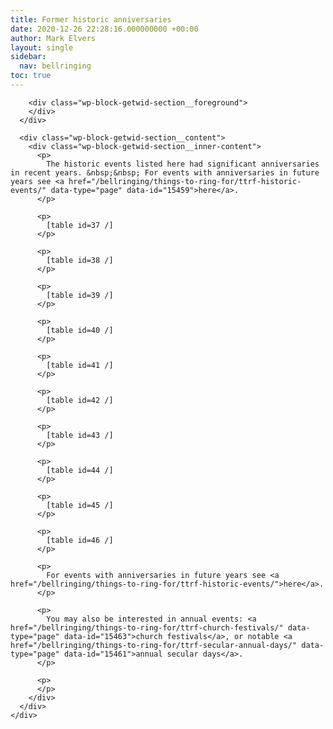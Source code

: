 ```yaml
---
title: Former historic anniversaries
date: 2020-12-26 22:28:16.000000000 +00:00
author: Mark Elvers
layout: single
sidebar:
  nav: bellringing
toc: true
---
```

<div class="wp-block-getwid-section">
  <div class="wp-block-getwid-section__wrapper">
    <div class="wp-block-getwid-section__inner-wrapper">
      <div class="wp-block-getwid-section__background-holder">
        <div class="wp-block-getwid-section__background">
        </div>
        
        <div class="wp-block-getwid-section__foreground">
        </div>
      </div>
      
      <div class="wp-block-getwid-section__content">
        <div class="wp-block-getwid-section__inner-content">
          <p>
            The historic events listed here had significant anniversaries in recent years. &nbsp;&nbsp; For events with anniversaries in future years see <a href="/bellringing/things-to-ring-for/ttrf-historic-events/" data-type="page" data-id="15459">here</a>.
          </p>
          
          <p>
            [table id=37 /]
          </p>
          
          <p>
            [table id=38 /]
          </p>
          
          <p>
            [table id=39 /]
          </p>
          
          <p>
            [table id=40 /]
          </p>
          
          <p>
            [table id=41 /]
          </p>
          
          <p>
            [table id=42 /]
          </p>
          
          <p>
            [table id=43 /]
          </p>
          
          <p>
            [table id=44 /]
          </p>
          
          <p>
            [table id=45 /]
          </p>
          
          <p>
            [table id=46 /]
          </p>
          
          <p>
            For events with anniversaries in future years see <a href="/bellringing/things-to-ring-for/ttrf-historic-events/">here</a>.
          </p>
          
          <p>
            You may also be interested in annual events: <a href="/bellringing/things-to-ring-for/ttrf-church-festivals/" data-type="page" data-id="15463">church festivals</a>, or notable <a href="/bellringing/things-to-ring-for/ttrf-secular-annual-days/" data-type="page" data-id="15461">annual secular days</a>.
          </p>
          
          <p>
          </p>
        </div>
      </div>
    </div>
  </div>
</div>
